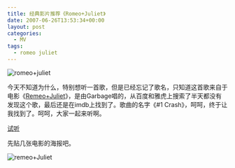 ```yaml
---
title: 经典影片推荐《Romeo+Juliet》
date: 2007-06-26T13:53:34+00:00
layout: post
categories:
  - MV
tags:
  - romeo juliet
---
```

![romeo+juliet](https://res.cloudinary.com/the-backyard-of-stanley/image/upload/v1512713434/51MHMZA9X9L._SY445__lddocy.jpg)

<!--more-->

今天不知道为什么，特别想听一首歌，但是已经忘记了歌名，只知道这首歌来自于电影《[Remeo+Juliet](http://www.imdb.com/title/tt0117509/)》，是由Garbage唱的，从百度和雅虎上搜索了半天都没有发现这个歌，最后还是在imdb上找到了。歌曲的名字《#1 Crash》，呵呵，终于让我找到了。呵呵，大家一起来听啊。

[试听](https://i.y.qq.com/v8/playsong.html?songid=401966&source=yqq#wechat_redirect)

先贴几张电影的海报吧。

![remeo+Juliet](https://res.cloudinary.com/the-backyard-of-stanley/image/upload/v1512713406/movieposter_h8d6qw.jpg)